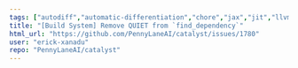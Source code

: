 ```yaml
---
tags: ["autodiff","automatic-differentiation","chore","jax","jit","llvm","mlir","pennylane","python","qir","quantum","quantum-compiler","quantum-computing"]
title: "[Build System] Remove QUIET from `find_dependency`"
html_url: "https://github.com/PennyLaneAI/catalyst/issues/1780"
user: "erick-xanadu"
repo: "PennyLaneAI/catalyst"
---
```


